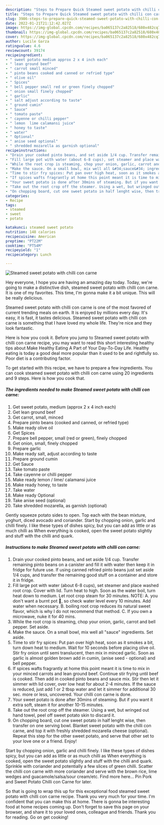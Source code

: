 ```yaml
---
description: "Steps to Prepare Quick Steamed sweet potato with chilli con carne"
title: "Steps to Prepare Quick Steamed sweet potato with chilli con carne"
slug: 3986-steps-to-prepare-quick-steamed-sweet-potato-with-chilli-con-carne
date: 2022-01-21T21:12:42.027Z
image: https://img-global.cpcdn.com/recipes/ba065137c2a82518/680x482cq70/steamed-sweet-potato-with-chilli-con-carne-recipe-main-photo.jpg
thumbnail: https://img-global.cpcdn.com/recipes/ba065137c2a82518/680x482cq70/steamed-sweet-potato-with-chilli-con-carne-recipe-main-photo.jpg
cover: https://img-global.cpcdn.com/recipes/ba065137c2a82518/680x482cq70/steamed-sweet-potato-with-chilli-con-carne-recipe-main-photo.jpg
author: Lucile Garza
ratingvalue: 4.6
reviewcount: 39174
recipeingredient:
- " sweet potato medium approx 2 x 4 inch each"
- " lean ground beef"
- " carrot small minced"
- " pinto beans cooked and canned or refried type"
- " olive oil"
- " Spices"
- " bell pepper small red or green finely chopped"
- " onion small finely chopped"
- " garlic"
- " salt adjust according to taste"
- " ground cumin"
- " Sauce"
- " tomato paste"
- " cayenne or chilli pepper"
- " lemon  lime calamansi juice"
- " honey to taste"
- " water"
- " Optional"
- " anise seed optional"
- " shredded mozarella as garnish optional"
recipeinstructions:
- "Drain your cooked pinto beans, and set aside 1/4 cup. Transfer remaining pinto beans on a canister and fill it with water then keep it in fridge for future use. If using canned refried pinto beans just set aside 1/4 cups, and transfer the remaining good stuff on a container and store it in fridge."
- "Fill large pot with water (about 6-8 cups), set steamer and place washed root crop. Cover with lid. Turn heat to high. Soon as the water boil, turn heat down to medium. Let root crop steam for 30 minutes. NOTE: A. you don&#39;t want a burnt pot 🤭, so check water level every 10 minutes. Add water when necessary. B. boiling root crop reduces its natural sweet flavor, which is why I do not recommend that method. C. If you own a microwave, nuke it for 40 mins."
- "While the root crop is steaming, chop your onion, garlic, carrot and bell pepper. Set aside."
- "Make the sauce. On a small bowl, mix well all &#34;sauce&#34; ingredients. Set aside."
- "Time to stir fry spices: Put pan over high heat, soon as it smokes a bit, turn down heat to medium. Wait for 10 seconds before placing olive oil. Stir fry onion until semi translucent, then mix in minced garlic. Soon as garlic is almost golden brown add in cumin, (anise seed - optional) and bell pepper."
- "If spices wafts fragrantly at home this point meant it is time to mix in your minced carrots and lean ground beef. Continue stir frying until beef is cooked. Then add in cooked pinto beans and sauce mix. Stir then let it simmer with lid cover, over low heat for about 2-4 minutes. If the sauce is reduced, just add 1 or 2 tbsp water and let it simmer for additional 30 sec. more or less, uncovered. Your chilli con carne is done."
- "Your sweet potato is done after 30mins of steaming. But if you want it extra soft, steam it for another 10-15 minutes."
- "Take out the root crop off the steamer. Using a wet, but wringed out hand towel, peel off sweet potato skin to discard it."
- "On chopping board, cut one sweet potato in half lenght wise, then transfer on one serving bowl. Blanket sweet potato with the chilli con carne, and top it with freshly shredded mozarella cheese (optional). Repeat this step for the other sweet potato, and serve that other set to your love one or a friend. Enjoy!"
categories:
- Recipe
tags:
- steamed
- sweet
- potato

katakunci: steamed sweet potato 
nutrition: 148 calories
recipecuisine: American
preptime: "PT22M"
cooktime: "PT54M"
recipeyield: "1"
recipecategory: Lunch

---
```



![Steamed sweet potato with chilli con carne](https://img-global.cpcdn.com/recipes/ba065137c2a82518/680x482cq70/steamed-sweet-potato-with-chilli-con-carne-recipe-main-photo.jpg)

Hey everyone, I hope you are having an amazing day today. Today, we're going to make a distinctive dish, steamed sweet potato with chilli con carne. It is one of my favorites. This time, I'm gonna make it a bit unique. This will be really delicious.

Steamed sweet potato with chilli con carne is one of the most favored of current trending meals on earth. It is enjoyed by millions every day. It's easy, it is fast, it tastes delicious. Steamed sweet potato with chilli con carne is something that I have loved my whole life. They're nice and they look fantastic.

Here is how you cook it. Before you jump to Steamed sweet potato with chilli con carne recipe, you may want to read this short interesting healthy tips about Make Healthy Eating A Part of Your Day-To-Day Life. Healthy eating is today a good deal more popular than it used to be and rightfully so. Poor diet is a contributing factor.


To get started with this recipe, we have to prepare a few ingredients. You can cook steamed sweet potato with chilli con carne using 20 ingredients and 9 steps. Here is how you cook that.

<!--inarticleads1-->

##### The ingredients needed to make Steamed sweet potato with chilli con carne:

1. Get  sweet potato, medium (approx 2 x 4 inch each)
1. Get  lean ground beef
1. Get  carrot, small, minced
1. Prepare  pinto beans (cooked and canned, or refried type)
1. Make ready  olive oil
1. Get  Spices
1. Prepare  bell pepper, small (red or green), finely chopped
1. Get  onion, small, finely chopped
1. Prepare  garlic
1. Make ready  salt, adjust according to taste
1. Prepare  ground cumin
1. Get  Sauce
1. Take  tomato paste
1. Take  cayenne or chilli pepper
1. Make ready  lemon / lime/ calamansi juice
1. Make ready  honey, to taste
1. Take  water
1. Make ready  Optional
1. Take  anise seed (optional)
1. Take  shredded mozarella, as garnish (optional)


Gently squeeze potato sides to open. Top each with the bean mixture, yoghurt, diced avocado and coriander. Start by chopping onion, garlic and chilli finely. I like these types of dishes spicy, but you can add as little or as much chilli as When everything is cooked, open the sweet potato slightly and stuff with the chilli and quark. 

<!--inarticleads2-->

##### Instructions to make Steamed sweet potato with chilli con carne:

1. Drain your cooked pinto beans, and set aside 1/4 cup. Transfer remaining pinto beans on a canister and fill it with water then keep it in fridge for future use. If using canned refried pinto beans just set aside 1/4 cups, and transfer the remaining good stuff on a container and store it in fridge.
1. Fill large pot with water (about 6-8 cups), set steamer and place washed root crop. Cover with lid. Turn heat to high. Soon as the water boil, turn heat down to medium. Let root crop steam for 30 minutes. NOTE: A. you don&#39;t want a burnt pot 🤭, so check water level every 10 minutes. Add water when necessary. B. boiling root crop reduces its natural sweet flavor, which is why I do not recommend that method. C. If you own a microwave, nuke it for 40 mins.
1. While the root crop is steaming, chop your onion, garlic, carrot and bell pepper. Set aside.
1. Make the sauce. On a small bowl, mix well all &#34;sauce&#34; ingredients. Set aside.
1. Time to stir fry spices: Put pan over high heat, soon as it smokes a bit, turn down heat to medium. Wait for 10 seconds before placing olive oil. Stir fry onion until semi translucent, then mix in minced garlic. Soon as garlic is almost golden brown add in cumin, (anise seed - optional) and bell pepper.
1. If spices wafts fragrantly at home this point meant it is time to mix in your minced carrots and lean ground beef. Continue stir frying until beef is cooked. Then add in cooked pinto beans and sauce mix. Stir then let it simmer with lid cover, over low heat for about 2-4 minutes. If the sauce is reduced, just add 1 or 2 tbsp water and let it simmer for additional 30 sec. more or less, uncovered. Your chilli con carne is done.
1. Your sweet potato is done after 30mins of steaming. But if you want it extra soft, steam it for another 10-15 minutes.
1. Take out the root crop off the steamer. Using a wet, but wringed out hand towel, peel off sweet potato skin to discard it.
1. On chopping board, cut one sweet potato in half lenght wise, then transfer on one serving bowl. Blanket sweet potato with the chilli con carne, and top it with freshly shredded mozarella cheese (optional). Repeat this step for the other sweet potato, and serve that other set to your love one or a friend. Enjoy!


Start by chopping onion, garlic and chilli finely. I like these types of dishes spicy, but you can add as little or as much chilli as When everything is cooked, open the sweet potato slightly and stuff with the chilli and quark. Sprinkle with coriander and potentially a few slices of green chilli. Scatter the chilli con carne with more coriander and serve with the brown rice, lime wedges and guacamole/salsa/sour cream/etc. Find more here… Pin Pork and Sweet Potato Chilli con Carne for later. 

So that is going to wrap this up for this exceptional food steamed sweet potato with chilli con carne recipe. Thank you very much for your time. I'm confident that you can make this at home. There is gonna be interesting food at home recipes coming up. Don't forget to save this page on your browser, and share it to your loved ones, colleague and friends. Thank you for reading. Go on get cooking!
